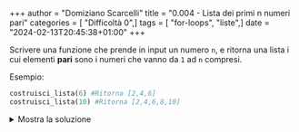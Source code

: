 +++
author = "Domiziano Scarcelli"
title = "0.004 - Lista dei primi n numeri pari"
categories = [ "Difficoltà 0",]
tags = [ "for-loops", "liste",]
date = "2024-02-13T20:45:38+01:00"
+++

Scrivere una funzione che prende in input un numero `n`, e ritorna una lista i cui elementi **pari** sono i numeri che vanno da `1` ad `n` compresi.

Esempio:

```python
costruisci_lista(6) #Ritorna [2,4,6]
costruisci_lista(10) #Ritorna [2,4,6,8,10]
```

<details>
<summary>Mostra la soluzione</summary>

```python
def costruisci_lista(n):
	lista = []
	for i in range(n):
		if (i+1) % 2 == 0:
			lista.append(i+1)
	return lista

#Soluzione alternativa
def costruisci_lista(n):
	lista = []
	for i in range(1, n+1):
		if i % 2 == 0:
			lista.append(i)
	return lista
```

</details>
